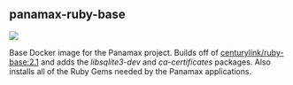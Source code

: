 ## panamax-ruby-base
[![](https://badge.imagelayers.io/centurylink/panamax-ruby-base.svg)](https://imagelayers.io/?images=centurylink/panamax-ruby-base:latest 'Get your own badge on imagelayers.io')

Base Docker image for the Panamax project. Builds off of
[centurylink/ruby-base:2.1](https://registry.hub.docker.com/u/centurylink/ruby-base/) and adds
the *libsqlite3-dev* and *ca-certificates* packages. Also installs all of the
Ruby Gems needed by the Panamax applications.
